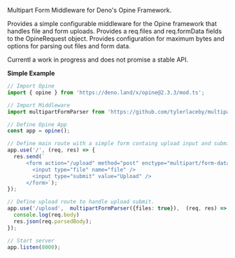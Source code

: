 Multipart Form Middleware for Deno's Opine Framework.

Provides a simple configurable middleware for the Opine framework that handles file and form uploads. Provides a req.files and req.formData fields to the OpineRequest object. Provides configuration for maximum bytes and options for parsing out files and form data.

Currentl a work in progress and does not promise a stable API.



**Simple Example**
```ts
// Import Opine
import { opine } from 'https://deno.land/x/opine@2.3.3/mod.ts';

// Import Middleware
import multipartFormParser from 'https://github.com/tylerlaceby/multipart/raw/main/opine/mod.ts';

// Define Opine App
const app = opine();

// Define main route with a simple form containg upload input and submit button with action that submit to '/upload' route
app.use('/', (req, res) => {
  res.send(`
      <form action="/upload" method="post" enctype="multipart/form-data">
        <input type="file" name="file" />
        <input type="submit" value="Upload" /> 
      </form>`);
});

// Define upload route to handle upload submit.
app.use('/upload',  multipartFormParser({files: true}),  (req, res) => {
  console.log(req.body)
  res.json(req.parsedBody);
});

// Start server
app.listen(8000);
```
